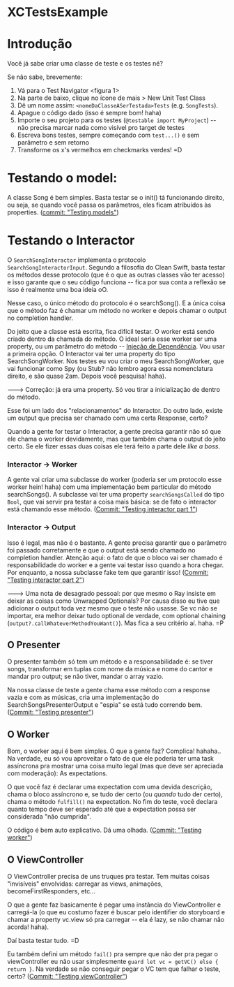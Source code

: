 # XCTestsExample

# Introdução

Você já sabe criar uma classe de teste e os testes né?

Se não sabe, brevemente:

1. Vá para o Test Navigator <figura 1>
2. Na parte de baixo, clique no ícone de mais > New Unit Test Class
3. Dê um nome assim: `<nomeDaClasseASerTestada>Tests` (e.g. `SongTests`).
4. Apague o código dado (isso é sempre bom! haha)
5. Importe o seu projeto para os testes (`@testable import MyProject`) -- não precisa marcar nada como visível pro target de testes
6. Escreva bons testes, sempre começando com `test...()` e sem parâmetro e sem retorno
7. Transforme os x's vermelhos em checkmarks verdes! =D

# Testando o model: 

A classe Song é bem simples. Basta testar se o init() tá funcionando direito, 
ou seja, se quando você passa os parâmetros, eles ficam atribuídos às properties.
([commit: "Testing models"](https://github.com/rodrigosoldi/XCTestsExample/commit/a6f0db1d9749cbc79092ff41b829d6832ec12f87))

# Testando o Interactor

O `SearchSongInteractor` implementa o protocolo `SearchSongInteractorInput`.
Segundo a filosofia do Clean Swift, basta testar os métodos desse protocolo
(que é o que as outras classes vão ter acesso) e isso garante que o seu código 
funciona -- fica por sua conta a reflexão se isso é realmente uma boa ideia oO.

Nesse caso, o único método do protocolo é o searchSong(). E a única coisa que 
o método faz é chamar um método no worker e depois chamar o output no completion
handler.

Do jeito que a classe está escrita, fica difícil testar. O worker está sendo 
criado dentro da chamada do método. O ideal seria esse worker ser uma property, 
ou um parâmetro do método --
[Injeção de Dependência](https://medium.com/ios-os-x-development/dependency-injection-in-swift-a959c6eee0ab#.inrfn2eof).
Vou usar a primeira opção. O Interactor vai ter uma property do tipo SearchSongWorker.
Nos testes eu vou criar o meu SearchSongWorker, que vai funcionar como Spy (ou Stub? 
não lembro agora essa nomenclatura direito, e são quase 2am. Depois você pesquisa! 
haha).

---> Correção: já era uma property. Só vou tirar a inicialização de dentro do método.

Esse foi um lado dos "relacionamentos" do Interactor. Do outro lado, existe um output
que precisa ser chamado com uma certa Response, certo?

Quando a gente for testar o Interactor, a gente precisa garantir não só que ele chama
o worker devidamente, mas que também chama o output do jeito certo. Se ele fizer essas
duas coisas ele terá feito a parte dele _like a boss_.

### Interactor -> Worker

A gente vai criar uma subclasse do worker
(poderia ser um protocolo esse worker hein! haha) com uma implementação 
bem particular do método searchSongs(). A 
subclasse vai ter uma property `searchSongsCalled` do tipo `Bool`, que vai servir
pra testar a coisa mais básica: se de fato o interactor está chamando esse método.
([Commit: "Testing interactor part 1"](https://github.com/rodrigosoldi/XCTestsExample/commit/53659e80446bbfe48abd5349e367f88d50bc85d2))

### Interactor -> Output

Isso é legal, mas não é o bastante. A gente precisa garantir que o parâmetro foi 
passado corretamente e que o output está sendo chamado no completion handler.
Atenção aqui: o fato de que o bloco vai ser chamado é responsabilidade do worker
e a gente vai testar isso quando a hora chegar. Por enquanto, a nossa subclasse 
fake tem que garantir isso!
([Commit: "Testing interactor part 2"](https://github.com/rodrigosoldi/XCTestsExample/commit/a010fc838d501c81482fe52ef613c185bb9fabb0))

---> Uma nota de desagrado pessoal: por que mesmo o Ray insiste em deixar as coisas
como Unwrapped Optionals? Por causa disso eu tive que adicionar o output toda vez 
mesmo que o teste não usasse. Se vc não se importar, era melhor deixar tudo optional
de verdade, com optional chaining (`output?.callWhateverMethodYouWant()`). Mas fica 
a seu critério aí. haha. =P

## O Presenter

O presenter também só tem um método e a responsabilidade é: se tiver songs, transformar
em tuplas com nome da música e nome do cantor e mandar pro output; se não tiver, mandar o
array vazio.

Na nossa classe de teste a gente chama esse método com a response vazia e com as músicas,
cria uma implementação do SearchSongsPresenterOutput e "espia" se está tudo correndo bem.
([Commit: "Testing presenter"](https://github.com/rodrigosoldi/XCTestsExample/commit/322bbb01ce417645dd1902392a0dc42b90d97de9))

## O Worker

Bom, o worker aqui é bem simples. O que a gente faz? Complica! hahaha..
Na verdade, eu só vou aproveitar o fato de que ele poderia ter uma task assíncrona pra
mostrar uma coisa muito legal (mas que deve ser apreciada com moderação): As expectations.

O que você faz é declarar uma expectation com uma devida descrição, chama o bloco assíncrono
e, se tudo der certo (ou _quando_ tudo der certo), chama o método `fulfill()` na expectation.
No fim do teste, você declara quanto tempo deve ser esperado até que a expectation possa ser 
considerada "não cumprida".

O código é bem auto explicativo. Dá uma olhada.
([Commit: "Testing worker"](https://github.com/rodrigosoldi/XCTestsExample/commit/5040e25ef578e027ca81685b25bb1029522ef5a4))

## O ViewController

O ViewController precisa de uns truques pra testar. Tem muitas coisas "invisíveis" 
envolvidas: carregar as views, animações, becomeFirstResponders, etc...

O que a gente faz basicamente é pegar uma instância do ViewController e carregá-la
(o que eu costumo fazer é buscar pelo identifier do storyboard e chamar a property
vc.view só pra carregar -- ela é lazy, se não chamar não acorda! haha).

Daí basta testar tudo. =D

Eu também defini um método `fail()` pra sempre que não der pra pegar o viewController
eu não usar simplesmente `guard let vc = getVC() else { return }`. Na verdade se não 
conseguir pegar o VC tem que falhar o teste, certo?
([Commit: "Testing viewController"](https://github.com/rodrigosoldi/XCTestsExample/commit/905eec6358ff6e649beb3bb01512385dcb0f1143))





















